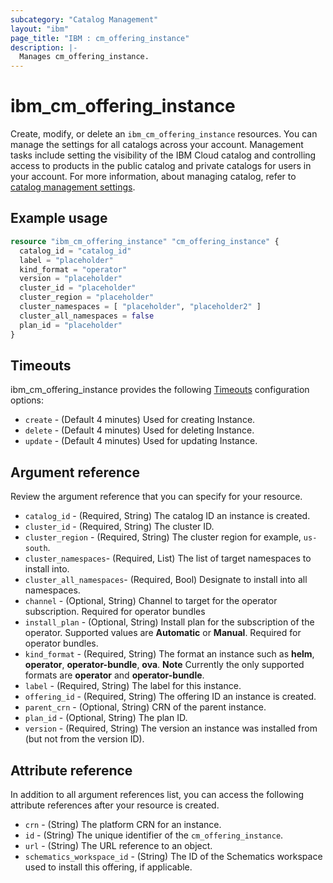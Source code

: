 ```yaml
---
subcategory: "Catalog Management"
layout: "ibm"
page_title: "IBM : cm_offering_instance"
description: |-
  Manages cm_offering_instance.
---
```


# ibm_cm_offering_instance

Create, modify, or delete an `ibm_cm_offering_instance` resources. You can manage the settings for all catalogs across your account. Management tasks include setting the visibility of the IBM Cloud catalog and controlling access to products in the public catalog and private catalogs for users in your account. For more information, about managing catalog, refer to [catalog management settings](https://cloud.ibm.com/docs/account?topic=account-account-getting-started).


## Example usage

```terraform
resource "ibm_cm_offering_instance" "cm_offering_instance" {
  catalog_id = "catalog_id"
  label = "placeholder"
  kind_format = "operator"
  version = "placeholder"
  cluster_id = "placeholder"
  cluster_region = "placeholder"
  cluster_namespaces = [ "placeholder", "placeholder2" ]
  cluster_all_namespaces = false
  plan_id = "placeholder"
}
```
## Timeouts
ibm_cm_offering_instance provides the following [Timeouts](https://www.terraform.io/docs/configuration/resources.html#timeouts) configuration options:

* `create` - (Default 4 minutes) Used for creating Instance.
* `delete` - (Default 4 minutes) Used for deleting Instance.
* `update` - (Default 4 minutes) Used for updating Instance.

## Argument reference
Review the argument reference that you can specify for your resource. 

- `catalog_id` - (Required, String) The catalog ID an instance  is created.
- `cluster_id` - (Required, String) The cluster ID.
- `cluster_region` - (Required, String) The cluster region for example, `us-south`.
- `cluster_namespaces`- (Required, List) The list of target namespaces to install into.
- `cluster_all_namespaces`- (Required, Bool) Designate to install into all namespaces.
- `channel` - (Optional, String) Channel to target for the operator subscription. Required for operator bundles
- `install_plan` - (Optional, String) Install plan for the subscription of the operator. Supported values are **Automatic** or **Manual**. Required for operator bundles.
- `kind_format` - (Required, String) The format an instance such as **helm**, **operator**, **operator-bundle**, **ova**. **Note** Currently the only supported formats are **operator** and **operator-bundle**.
- `label` - (Required, String) The label for this instance.
- `offering_id` - (Required, String) The offering ID an instance is created.
- `parent_crn` - (Optional, String) CRN of the parent instance.
- `plan_id` - (Optional, String) The plan ID.
- `version` - (Required, String) The version an instance was installed from (but not from the version ID).


## Attribute reference
In addition to all argument references list, you can access the following attribute references after your resource is created. 

- `crn` - (String) The platform CRN for an instance.
- `id` - (String) The unique identifier of the `cm_offering_instance`.
- `url` - (String) The URL reference to an object.
- `schematics_workspace_id` - (String) The ID of the Schematics workspace used to install this offering, if applicable.
